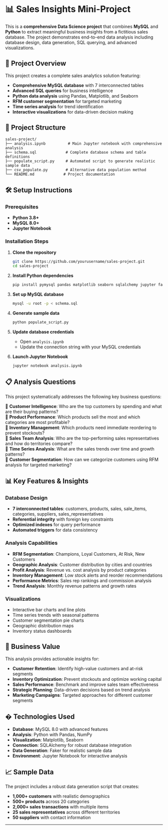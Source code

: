 # 📊 Sales Insights Mini-Project

This is a **comprehensive Data Science project** that combines **MySQL** and **Python** to extract meaningful business insights from a fictitious sales database. The project demonstrates end-to-end data analysis including database design, data generation, SQL querying, and advanced visualizations.

## 🚀 Project Overview

This project creates a complete sales analytics solution featuring:
- **Comprehensive MySQL database** with 7 interconnected tables
- **Advanced SQL queries** for business intelligence
- **Python data analysis** using Pandas, Matplotlib, and Seaborn
- **RFM customer segmentation** for targeted marketing
- **Time series analysis** for trend identification
- **Interactive visualizations** for data-driven decision making

## 📁 Project Structure

```
sales-project/
├── analysis.ipynb          # Main Jupyter notebook with comprehensive analysis
├── schema.sql             # Complete database schema and table definitions
├── populate_script.py     # Automated script to generate realistic sample data
├── csv_populate.py        # Alternative data population method
└── README.md             # Project documentation
```

## 🛠️ Setup Instructions

### Prerequisites
- **Python 3.8+**
- **MySQL 8.0+**
- **Jupyter Notebook**

### Installation Steps

1. **Clone the repository**
   ```bash
   git clone https://github.com/yourusername/sales-project.git
   cd sales-project
   ```

2. **Install Python dependencies**
   ```bash
   pip install pymysql pandas matplotlib seaborn sqlalchemy jupyter faker
   ```

3. **Set up MySQL database**
   ```bash
   mysql -u root -p < schema.sql
   ```

4. **Generate sample data**
   ```bash
   python populate_script.py
   ```

5. **Update database credentials**
   - Open `analysis.ipynb`
   - Update the connection string with your MySQL credentials

6. **Launch Jupyter Notebook**
   ```bash
   jupyter notebook analysis.ipynb
   ```

## 📋 Analysis Questions

This project systematically addresses the following key business questions:

🔹 **Customer Intelligence**: Who are the top customers by spending and what are their buying patterns?  
🔹 **Product Performance**: Which products sell the most and which categories are most profitable?  
🔹 **Inventory Management**: Which products need immediate reordering to prevent stockouts?  
🔹 **Sales Team Analysis**: Who are the top-performing sales representatives and how do territories compare?  
🔹 **Time Series Analysis**: What are the sales trends over time and growth patterns?  
🔹 **Customer Segmentation**: How can we categorize customers using RFM analysis for targeted marketing?

## 📊 Key Features & Insights

### Database Design
- **7 interconnected tables**: customers, products, sales, sale_items, categories, suppliers, sales_representatives
- **Referential integrity** with foreign key constraints
- **Optimized indexes** for query performance
- **Automated triggers** for data consistency

### Analysis Capabilities
- **RFM Segmentation**: Champions, Loyal Customers, At Risk, New Customers
- **Geographic Analysis**: Customer distribution by cities and countries
- **Profit Analysis**: Revenue vs. cost analysis by product categories
- **Inventory Management**: Low stock alerts and reorder recommendations
- **Performance Metrics**: Sales rep rankings and commission analysis
- **Trend Analysis**: Monthly revenue patterns and growth rates

### Visualizations
- Interactive bar charts and line plots
- Time series trends with seasonal patterns
- Customer segmentation pie charts
- Geographic distribution maps
- Inventory status dashboards

## 🎯 Business Value

This analysis provides actionable insights for:
- **Customer Retention**: Identify high-value customers and at-risk segments
- **Inventory Optimization**: Prevent stockouts and optimize working capital
- **Sales Performance**: Benchmark and improve sales team effectiveness
- **Strategic Planning**: Data-driven decisions based on trend analysis
- **Marketing Campaigns**: Targeted approaches for different customer segments

## � Technologies Used

- **Database**: MySQL 8.0 with advanced features
- **Analysis**: Python with Pandas, NumPy
- **Visualization**: Matplotlib, Seaborn
- **Connection**: SQLAlchemy for robust database integration
- **Data Generation**: Faker for realistic sample data
- **Environment**: Jupyter Notebook for interactive analysis

## 📈 Sample Data

The project includes a robust data generation script that creates:
- **1,000+ customers** with realistic demographics
- **500+ products** across 20 categories
- **2,000+ sales transactions** with multiple items
- **25 sales representatives** across different territories
- **50 suppliers** with contact information
---
